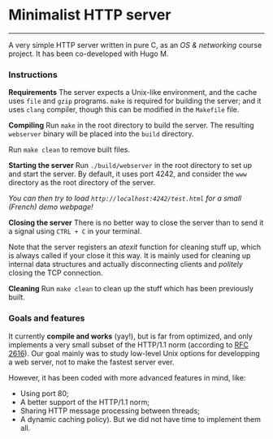 # Minimalist HTTP server
-----------------------------------

A very simple HTTP server written in pure C, as an *OS & networking* course project.
It has been co-developed with Hugo M.

### Instructions
**Requirements**
The server expects a Unix-like environment, and the cache uses `file` and `gzip` programs.
`make` is required for building the server; and it uses `clang` compiler, though this can be modified in the `Makefile` file.

**Compiling**
Run `make` in the root directory to build the server.
The resulting `webserver` binary will be placed into the `build` directory.

Run `make clean` to remove built files.

**Starting the server**
Run `./build/webserver` in the root directory to set up and start the server.
By default, it uses port 4242, and consider the `www` directory as the root directory of the server.

*You can then try to load `http://localhost:4242/test.html` for a small (French) demo webpage!*

**Closing the server**
There is no better way to close the server than to send it a signal using `CTRL + C` in your terminal.

Note that the server registers an *atexit* function for cleaning stuff up, which is always called if your close it this way.
It is mainly used for cleaning up internal data structures and actually disconnecting clients and *politely* closing the TCP connection.

**Cleaning**
Run `make clean` to clean up the stuff which has been previously built.


### Goals and features
It currently **compile and works** (yay!), but is far from optimized, and only implements a very small subset of the HTTP/1.1 norm (according to [RFC 2616](https://www.ietf.org/rfc/rfc2616.txt)). Our goal mainly was to study low-level Unix options for developping a web server, not to make the fastest server ever.

However, it has been coded with more advanced features in mind, like:
* Using port 80;
* A better support of the HTTP/1.1 norm;
* Sharing HTTP message processing between threads;
* A dynamic caching policy).
But we did not have time to implement them all.
